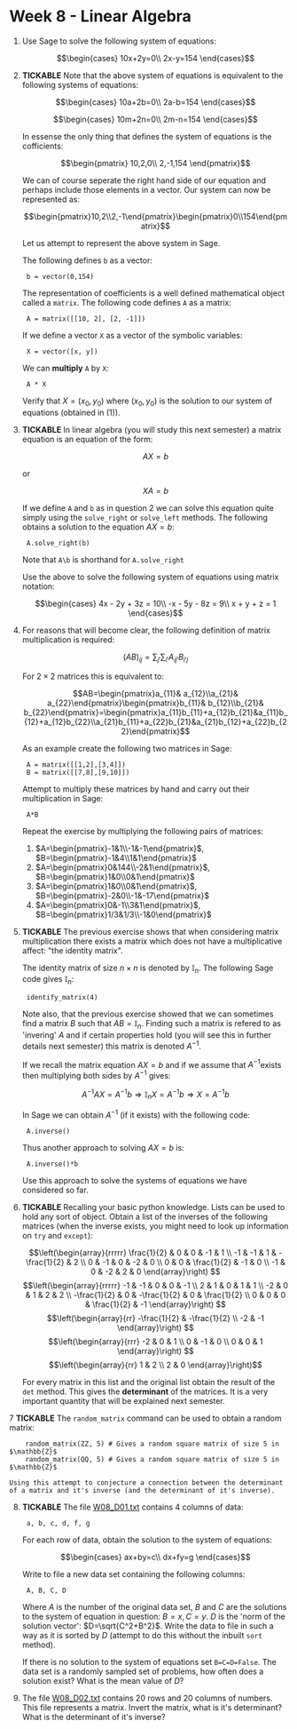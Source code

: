 # Week 8 - Linear Algebra

1. Use Sage to solve the following system of equations:

    $$\begin{cases}
    10x+2y=0\\
    2x-y=154
    \end{cases}$$

2. **TICKABLE** Note that the above system of equations is equivalent to the following systems of equations:

    $$\begin{cases}
    10a+2b=0\\
    2a-b=154
    \end{cases}$$

    $$\begin{cases}
    10m+2n=0\\
    2m-n=154
    \end{cases}$$

    In essense the only thing that defines the system of equations is the cofficients:

    $$\begin{pmatrix}
    10,2,0\\
    2,-1,154
    \end{pmatrix}$$

    We can of course seperate the right hand side of our equation and perhaps include those elements in a vector. Our system can now be represented as:

    $$\begin{pmatrix}10,2\\2,-1\end{pmatrix}\begin{pmatrix}0\\154\end{pmatrix}$$

    Let us attempt to represent the above system in Sage.

    The following defines `b` as a vector:

        b = vector(0,154)

    The representation of coefficients is a well defined mathematical object called a `matrix`. The following code defines `A` as a matrix:

        A = matrix([[10, 2], [2, -1]])

    If we define a vector `X` as a vector of the symbolic variables:

        X = vector([x, y])

    We can **multiply** `A` by `X`:

        A * X

    Verify that $X = (x_0, y_0)$ where $(x_0, y_0)$ is the solution to our system of equations (obtained in (1)).

3. **TICKABLE** In linear algebra (you will study this next semester) a matrix equation is an equation of the form:

    $$AX=b$$

    or

    $$XA=b$$

    If we define `A` and `b` as in question 2 we can solve this equation quite simply using the `solve_right` or `solve_left` methods. The following obtains a solution to the equation $AX=b$:

        A.solve_right(b)

    Note that `A\b` is shorthand for `A.solve_right`

    Use the above to solve the following system of equations using matrix notation:

    $$\begin{cases}
    4x - 2y + 3z = 10\\
    -x - 5y - 8z = 9\\
    x + y + z = 1
    \end{cases}$$

4. For reasons that will become clear, the following definition of matrix multiplication is required:

    $$(AB)_{ij}=\sum_{j'}\sum_{i'}A_{ij'}B_{i'j}$$

    For $2\times 2$ matrices this is equivalent to:

    $$AB=\begin{pmatrix}a_{11}& a_{12}\\a_{21}& a_{22}\end{pmatrix}\begin{pmatrix}b_{11}& b_{12}\\b_{21}& b_{22}\end{pmatrix}=\begin{pmatrix}a_{11}b_{11}+a_{12}b_{21}&a_{11}b_{12}+a_{12}b_{22}\\a_{21}b_{11}+a_{22}b_{21}&a_{21}b_{12}+a_{22}b_{22}\end{pmatrix}$$

    As an example create the following two matrices in Sage:

        A = matrix([[1,2],[3,4]])
        B = matrix([[7,8],[9,10]])

    Attempt to multiply these matrices by hand and carry out their multiplication in Sage:

        A*B

    Repeat the exercise by multiplying the following pairs of matrices:

    1. $A=\begin{pmatrix}-1&1\\-1&-1\end{pmatrix}$, $B=\begin{pmatrix}-1&4\\1&1\end{pmatrix}$
    2. $A=\begin{pmatrix}0&144\\-2&1\end{pmatrix}$, $B=\begin{pmatrix}1&0\\0&1\end{pmatrix}$
    3. $A=\begin{pmatrix}1&0\\0&1\end{pmatrix}$, $B=\begin{pmatrix}-2&0\\-1&-17\end{pmatrix}$
    4. $A=\begin{pmatrix}0&-1\\3&1\end{pmatrix}$, $B=\begin{pmatrix}1/3&1/3\\-1&0\end{pmatrix}$

5. **TICKABLE** The previous exercise shows that when considering matrix multiplication there exists a matrix which does not have a multiplicative affect: "the identity matrix".

    The identity matrix of size $n\times n$ is denoted by $\mathbb{I}_n$. The following Sage code gives $\mathbb{I}_n$:

        identify_matrix(4)

    Note also, that the previous exercise showed that we can sometimes find a matrix $B$ such that $AB=\mathbb{I}_n$. Finding such a matrix is refered to as 'invering' $A$ and if certain properties hold (you will see this in further details next semester) this matrix is denoted $A^{-1}$.

    If we recall the matrix equation $AX=b$ and if we assume that $A^{-1}$exists then multiplying both sides by $A^{-1}$ gives:

    $$A^{-1}AX=A^{-1}b\Rightarrow \mathbb{I}_nX=A^{-1}b\Rightarrow X=A^{-1}b$$

    In Sage we can obtain $A^{-1}$ (if it exists) with the following code:

        A.inverse()

    Thus another approach to solving $AX=b$ is:

        A.inverse()*b

    Use this approach to solve the systems of equations we have considered so far.

6. **TICKABLE** Recalling your basic python knowledge. Lists can be used to hold any sort of object. Obtain a list of the inverses of the following matrices (when the inverse exists, you might need to look up information on `try` and `except`):

    $$\left(\begin{array}{rrrrr}
\frac{1}{2} & 0 & 0 & -1 & 1 \\
-1 & -1 & 1 & -\frac{1}{2} & 2 \\
0 & -1 & 0 & -2 & 0 \\
0 & 0 & \frac{1}{2} & -1 & 0 \\
-1 & 0 & -2 & 2 & 0
\end{array}\right)
$$
$$\left(\begin{array}{rrrrr}
-1 & -1 & 0 & 0 & -1 \\
2 & 1 & 0 & 1 & 1 \\
-2 & 0 & 1 & 2 & 2 \\
-\frac{1}{2} & 0 & -\frac{1}{2} & 0 & \frac{1}{2} \\
0 & 0 & 0 & \frac{1}{2} & -1
\end{array}\right)
$$
$$\left(\begin{array}{rr}
-\frac{1}{2} & -\frac{1}{2} \\
-2 & -1
\end{array}\right)
$$
$$\left(\begin{array}{rrr}
-2 & 0 & 1 \\
0 & -1 & 0 \\
0 & 0 & 1
\end{array}\right)
$$
$$\left(\begin{array}{rr}
1 & 2 \\
2 & 0
\end{array}\right)$$

    For every matrix in this list and the original list obtain the result of the `det` method. This gives the **determinant** of the matrices. It is a very important quantity that will be explained next semester.

7 **TICKABLE** The `random_matrix` command can be used to obtain a random matrix:

        random_matrix(ZZ, 5) # Gives a random square matrix of size 5 in $\mathbb{Z}$
        random_matrix(QQ, 5) # Gives a random square matrix of size 5 in $\mathbb{Z}$

    Using this attempt to conjecture a connection between the determinant of a matrix and it's inverse (and the determinant of it's inverse).

8. **TICKABLE** The file [W08_D01.txt](./Data/W08_D01.txt) contains 4 columns of data:

        a, b, c, d, f, g

    For each row of data, obtain the solution to the system of equations:

    $$\begin{cases}
    ax+by=c\\
    dx+fy=g
    \end{cases}$$

    Write to file a new data set containing the following columns:

        A, B, C, D

    Where $A$ is the number of the original data set, $B$ and $C$ are the solutions to the system of equation in question: $B=x, C=y$. $D$ is the 'norm of the solution vector': $D=\sqrt{C^2+B^2}$. Write the data to file in such a way as it is sorted by $D$ (attempt to do this without the inbuilt `sort` method).

    If there is no solution to the system of equations set `B=C=D=False`. The data set is a randomly sampled set of problems, how often does a solution exist? What is the mean value of $D$?

8. The file [W08_D02.txt](./Data/W08_D02.txt) contains 20 rows and 20 columns of numbers. This file represents a matrix. Invert the matrix, what is it's determinant? What is the determinant of it's inverse?
